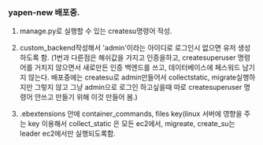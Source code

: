 ### yapen-new 배포중. 
 1. manage.py로 실행할 수 있는 createsu명령어 작성.

 2. custom_backend작성해서 'admin'이라는 아이디로 로그인시 없으면 유저 생성 하도록 함. (1번과 다른점은 해쉬값을 가지고 인증을하고, createsuperuser 명령어를 거치지 않으면서 새로만든 인증 백엔드를 쓰고, 데이터베이스에 페스워드 남기지 않는다. 
배포중에는 createsu로 admin만들어서 collectstatic, migrate실행하지만 그렇지 않고 그냥 admin으로 로그인 하고싶을때 따로 createsuperuser 명령어 안쓰고 만들기 위해 이것 만들어 봄.)

 3. .ebextensions 안에 container_commands, files key(linux 서버에 영향을 주는 key 이용해서 collect_static 은 모든  ec2에서, migreate, create_su는 leader ec2에서만 실행되도록함.
